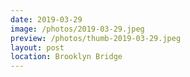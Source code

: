 ```yaml
---
date: 2019-03-29
image: /photos/2019-03-29.jpeg
preview: /photos/thumb-2019-03-29.jpeg
layout: post
location: Brooklyn Bridge
---
```



